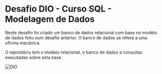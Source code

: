 # Desafio DIO - Curso SQL - Modelagem de Dados

Neste desafio foi criado um banco de dados relacional com base no modelo de dados feito num desafio anterior. O banco de dados se refere a uma oficina mecânica.

O repositório tem o modelo relacional, o banco de dados e consultas executadas sobre esta base.

![DIO](modelo_ecommerce.jpg)
